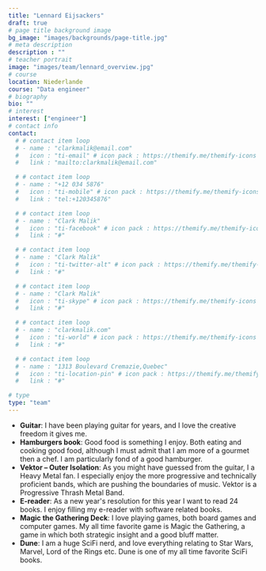 ```yaml
---
title: "Lennard Eijsackers"
draft: true
# page title background image
bg_image: "images/backgrounds/page-title.jpg"
# meta description
description : ""
# teacher portrait
image: "images/team/lennard_overview.jpg"
# course
location: Niederlande
course: "Data engineer"
# biography
bio: ""
# interest
interest: ["engineer"]
# contact info
contact:
  # # contact item loop
  # - name : "clarkmalik@email.com"
  #   icon : "ti-email" # icon pack : https://themify.me/themify-icons
  #   link : "mailto:clarkmalik@email.com"

  # # contact item loop
  # - name : "+12 034 5876"
  #   icon : "ti-mobile" # icon pack : https://themify.me/themify-icons
  #   link : "tel:+120345876"

  # # contact item loop
  # - name : "Clark Malik"
  #   icon : "ti-facebook" # icon pack : https://themify.me/themify-icons
  #   link : "#"

  # # contact item loop
  # - name : "Clark Malik"
  #   icon : "ti-twitter-alt" # icon pack : https://themify.me/themify-icons
  #   link : "#"

  # # contact item loop
  # - name : "Clark Malik"
  #   icon : "ti-skype" # icon pack : https://themify.me/themify-icons
  #   link : "#"

  # # contact item loop
  # - name : "clarkmalik.com"
  #   icon : "ti-world" # icon pack : https://themify.me/themify-icons
  #   link : "#"

  # # contact item loop
  # - name : "1313 Boulevard Cremazie,Quebec"
  #   icon : "ti-location-pin" # icon pack : https://themify.me/themify-icons
  #   link : "#"

# type
type: "team"
---
```


* **Guitar**: I have been playing guitar for years, and I love the creative freedom it gives me. 
* **Hamburgers book**: Good food is something I enjoy. Both eating and cooking good food, although I must admit that I am more of a gourmet then a chef. I am particularly fond of a good hamburger.
* **Vektor – Outer Isolation**: As you might have guessed from the guitar, I a Heavy Metal fan. I especially enjoy the more progressive and technically proficient bands, which are pushing the boundaries of music. Vektor is a Progressive Thrash Metal Band.
* **E-reader**: As a new year's resolution for this year I want to read 24 books. I enjoy filling my e-reader with software related books. 
* **Magic the Gathering Deck**: I love playing games, both board games and computer games. My all time favorite game is Magic the Gathering, a game in which both strategic insight and a good bluff matter.
* **Dune**: I am a huge SciFi nerd, and love everything relating to Star Wars, Marvel, Lord of the Rings etc. Dune is one of my all time favorite SciFi books.